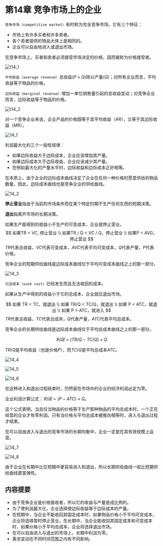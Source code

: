# 第14章 竞争市场上的企业



`竞争市场（competitive market）`有时称为完全竞争市场，它有三个特征：

- 市场上有许多买者和许多卖者。
- 各个卖者提供的物品大体上是相同的。
- 企业可以自由地进入或退出市场。

在竞争市场上，买者和卖者必须接受市场决定的价格，因而被称为价格接受者。

![t14_1](res/t14_1.png)

`平均收益（average revenue）`总收益$(P \times Q)$除以产量$(Q)$；对所有企业而言，平均收益等于物品的价格。

`边际收益（marginal revenue）`增加一单位销售量引起的总收益变动；对竞争企业而言，边际收益等于物品的价格。

![t14_2](res/t14_2.png)

对一个竞争企业来说，企业产品的价格既等于其平均收益（AR），又等于其边际收益（MR）。

![14_1](res/14_1.png)

利润最大化的三个一般性规律：

- 如果边际收益大于边际成本，企业应该增加其产量。
- 如果边际成本大于边际收益，企业应该减少其产量。
- 在例如最大化的产量水平时，边际收益和边际成本正好相等。

在本质上，由于企业的边际成本曲线决定了企业在任何一种价格时愿意供给的物品数量，因此，边际成本曲线也是竞争企业的供给曲线。

![14_2](res/14_2.png)

**停止营业**指由于当前的市场条件而在某个特定时期不生产任何东西的短期决策。

**退出**指离开市场的长期决策。

如果生产能得到的收益小于生产的可变成本，企业就停止营业。
$$
如果TR < VC, 停止营业 \\
如果TR / Q < VC / Q，停止营业 \\
如果P < AVG，停止营业
$$
$TR$代表总收益，$VC$代表可变成本，$AVC$代表平均可变成本，$Q$代表产量，$P$代表价格。

竞争企业的短期供给曲线是边际成本曲线位于平均可变成本曲线之上的那一部分。

![14_3](res/14_3.png)

`沉没成本（sunk cost）`已经发生而且无法收回的成本。

如果从生产中得到的收益小于它的总成本，企业就应退出市场。

$$
如果 TR < TC，就退出 \\
如果 TR/Q < TC/Q，就退出 \\
如果 P < ATC，就退出 \\
如果 P > ATC，就进入
$$
$TR$代表总收益，$TC$代表总成本，$Q$代表产量，$ATC$代表平均总成本。

竞争企业的长期供给曲线是边际成本曲线位于平均总成本曲线之上的那一部分。

$$
利润 = (TR/Q - TC/Q) \times Q
$$

$TR/Q$是平均收益（也是价格$P$），而$TC/Q$是平均总成本$ATC$。

![14_4](res/14_4.png)

![14_5](res/14_5.png)

![14_6](res/14_6.png)

在这种进入和退出过程结束时，仍然留在市场中的企业的经济利润必定为零。

企业利润计算公式：$利润 = (P - ATC) \times Q$。

这个公式表明，当且仅当物品的价格等于生产那种物品的平均总成本时，一个正在经营的企业才有零利润。只有当价格与平均总成本被推向相等时，进入与退出过程才结束。

在可以自由进入与退出的竞争市场的长期均衡中，企业一定是在其有效规模上运营。

![14_7](res/14_7.png)

![14_8](res/14_8.png)

由于企业在长期中比在短期中更容易进入和退出，所以长期供给曲线一般比短期供给曲线更富弹性。



## 内容提要

- 由于竞争企业是价格接收者，所以它的收益与产量是成比例的。
- 为了使利润最大化，企业选择使边际收益等于边际成本的产量。
- 在短期中，当企业不能收回其固定成本时，如果物品价格小于平均可变成本，企业将选择暂时停止营业。在长期中，当企业能收回其固定成本和可变成本时，如果价格小于平均总成本，企业将选择退出市场。
- 在可以自由进入与退出的市场上，长期中利润为零。
- 需求变动在不同时间范围之内有不同影响。
